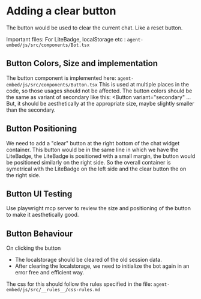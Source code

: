 
# Adding a clear button

The button would be used to clear the current chat. Like a reset button.

Important files:
For LiteBadge, localStorage etc : `agent-embed/js/src/components/Bot.tsx`

## Button Colors, Size and implementation
The button component is implemented here: `agent-embed/js/src/components/Button.tsx`
This is used at multiple places in the code, so those usages should not be affected.
The button colors should be the same as variant of secondary like this:  <Button variant="secondary" ... 
But, it should be aesthetically at the appropriate size, maybe slightly smaller than the secondary.

## Button Positioning

We need to add a "clear" button at the right bottom of the chat widget container. This button would be in
the same line in which we have the LiteBadge, the LiteBadge is positioned with a small margin, the button would be positioned similarly on the right side. So the overall container is symetrical with the LiteBadge on the left side and the clear button the on the right side. 

## Button UI Testing
Use playwright mcp server to review the size and positioning of the button to make it aesthetically good.

## Button Behaviour
On clicking the button 
   - The localstorage should be cleared of the old session data.
   - After clearing the localstorage, we need to initialize the bot again in an error free and efficient way. 

The css for this should follow the rules specified in the file: `agent-embed/js/src/__rules__/css-rules.md`

